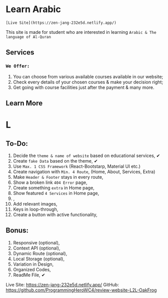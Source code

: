 # Learn Arabic 

`[Live Site](https://zen-jang-232e5d.netlify.app/)`

This site is made for student who are interested in learning `Arabic & The language of Al-Quran`

## Services

### `We Offer:`
1. You can choose from various available courses available in our website;
2. Check every details of your chosen courses & make your decision right;
3. Get going with course facilities just after the payment & many more.

## Learn More

# L

## To-Do:

1. Decide the `theme & name of website` based on educational services, ✔
2. Create `fake Data` based on the theme, ✔
3. Use `Max. 1 CSS Framework` (React-Bootstarp, Material UI etc.)
4. Create navigation with `Min. 4 Route`, (Home, About, Services, Extra)
5. Make `Header & Footer` stays in every route,
6. Show a broken link `404 Error` page,
7. Create something `extra` in Home page,
8. Show featured `4 Services` in Home page,
9. ,
10. Add relevant images,
11. Keys in loop-through,
12. Create a button with active functionality,

## Bonus:

1. Responsive (optional),
2. Context API (optional),
3. Dynamic Route (optional),
4. Local Storage (optional),
5. Variation in Design,
6. Organized Codes,
7. ReadMe File, ✔

Live Site: https://zen-jang-232e5d.netlify.app/
GitHub: https://github.com/ProgrammingHeroWC4/review-website-L2L-OakFrog